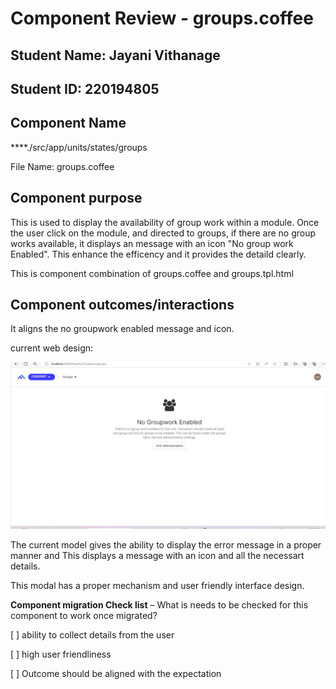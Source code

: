 # Component Review - groups.coffee

## Student Name: Jayani Vithanage

## Student ID: 220194805


## Component Name

\*\*\*\*./src/app/units/states/groups

File Name: groups.coffee

## Component purpose

This is used to display the availability of group work within a module. Once the user click on the module, and directed to groups, if there are no group works available, it displays an message with an icon "No group work Enabled".
This enhance the efficency and it provides the detaild clearly.

This is component combination of groups.coffee and groups.tpl.html

## Component outcomes/interactions

It aligns the no groupwork enabled message and  icon.

current web design:

![Existing modal](/docs/OnTrack/UI%20Enhancement/Component%20Reviews/Resources/groups.coffee.jpeg)


The current model gives the ability to display the error message in a proper manner and  This displays a message with an icon and all the necessart details.

This modal has a proper mechanism and user friendly interface design.



**Component migration Check list** – What is needs to be checked for this component to work once
migrated?

[ ] ability to collect details from the user

[ ] high user friendliness

[ ] Outcome should be aligned with the expectation